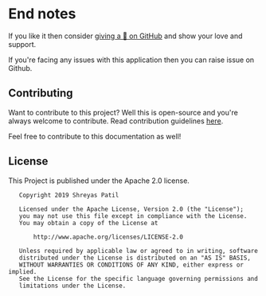 # End notes

If you like it then consider [giving a 🌟 on GitHub](https://github.com/PatilShreyas/NotyKT/) and show your love and support. 

If you're facing any issues with this application then you can raise issue on Github.

## Contributing

Want to contribute to this project? Well this is open-source and you're always welcome to contribute. Read contribution guidelines [here](https://github.com/PatilShreyas/NotyKT/blob/master/CONTRIBUTING.md).

Feel free to contribute to this documentation as well!

## License

This Project is published under the Apache 2.0 license.

```
   Copyright 2019 Shreyas Patil

   Licensed under the Apache License, Version 2.0 (the "License");
   you may not use this file except in compliance with the License.
   You may obtain a copy of the License at

       http://www.apache.org/licenses/LICENSE-2.0

   Unless required by applicable law or agreed to in writing, software
   distributed under the License is distributed on an "AS IS" BASIS,
   WITHOUT WARRANTIES OR CONDITIONS OF ANY KIND, either express or implied.
   See the License for the specific language governing permissions and
   limitations under the License.
```